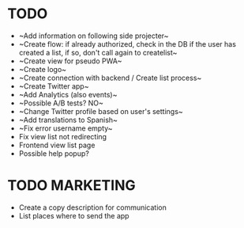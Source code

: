 TODO
=======

* ~Add information on following side projecter~
* ~Create flow: if already authorized, check in the DB if the user has created a list, if so, don't call again to createlist~
* ~Create view for pseudo PWA~
* ~Create logo~
* ~Create connection with backend / Create list process~
* ~Create Twitter app~
* ~Add Analytics (also events)~
* ~Possible A/B tests? NO~
* ~Change Twitter profile based on user's settings~
* ~Add translations to Spanish~
* ~Fix error username empty~
* Fix view list not redirecting
* Frontend view list page
* Possible help popup?


TODO MARKETING
========
* Create a copy description for communication
* List places where to send the app